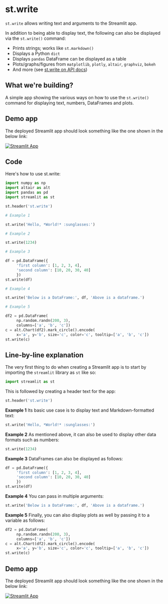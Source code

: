 # st.write

`st.write` allows writing text and arguments to the Streamlit app.

In addition to being able to display text, the following can also be displayed via the `st.write()` command:


- Prints strings; works like `st.markdown()`
- Displays a Python `dict`
- Displays `pandas` DataFrame can be displayed as a table
- Plots/graphs/figures from `matplotlib`, `plotly`, `altair`, `graphviz`, `bokeh`
- And more (see [st.write on API docs](https://docs.streamlit.io/library/api-reference/write-magic/st.write))

## What we're building?

A simple app showing the various ways on how to use the `st.write()` command for displaying text, numbers, DataFrames and plots.

## Demo app

The deployed Streamlit app should look something like the one shown in the below link:

[![Streamlit App](https://static.streamlit.io/badges/streamlit_badge_black_white.svg)](https://share.streamlit.io/dataprofessor/st.write/)

## Code

Here's how to use st.write:

```python
import numpy as np
import altair as alt
import pandas as pd
import streamlit as st

st.header('st.write')

# Example 1

st.write('Hello, *World!* :sunglasses:')

# Example 2

st.write(1234)

# Example 3

df = pd.DataFrame({
     'first column': [1, 2, 3, 4],
     'second column': [10, 20, 30, 40]
     })
st.write(df)

# Example 4

st.write('Below is a DataFrame:', df, 'Above is a dataframe.')

# Example 5

df2 = pd.DataFrame(
     np.random.randn(200, 3),
     columns=['a', 'b', 'c'])
c = alt.Chart(df2).mark_circle().encode(
     x='a', y='b', size='c', color='c', tooltip=['a', 'b', 'c'])
st.write(c)
```

## Line-by-line explanation

The very first thing to do when creating a Streamlit app is to start by importing the `streamlit` library as `st` like so:

```python
import streamlit as st
```

This is followed by creating a header text for the app:

```python
st.header('st.write')
```

**Example 1**
Its basic use case is to display text and Markdown-formatted text:

```python
st.write('Hello, *World!* :sunglasses:')
```

**Example 2**
As mentioned above, it can also be used to display other data formats such as numbers:

```python
st.write(1234)
```

**Example 3**
DataFrames can also be displayed as follows:

```python
df = pd.DataFrame({
     'first column': [1, 2, 3, 4],
     'second column': [10, 20, 30, 40]
     })
st.write(df)
```

**Example 4**
You can pass in multiple arguments:

```python
st.write('Below is a DataFrame:', df, 'Above is a dataframe.')
```

**Example 5**
Finally, you can also display plots as well by passing it to a variable as follows:

```python
df2 = pd.DataFrame(
     np.random.randn(200, 3),
     columns=['a', 'b', 'c'])
c = alt.Chart(df2).mark_circle().encode(
     x='a', y='b', size='c', color='c', tooltip=['a', 'b', 'c'])
st.write(c)
```

## Demo app

The deployed Streamlit app should look something like the one shown in the below link:

[![Streamlit App](https://static.streamlit.io/badges/streamlit_badge_black_white.svg)](https://share.streamlit.io/dataprofessor/st.write/)
